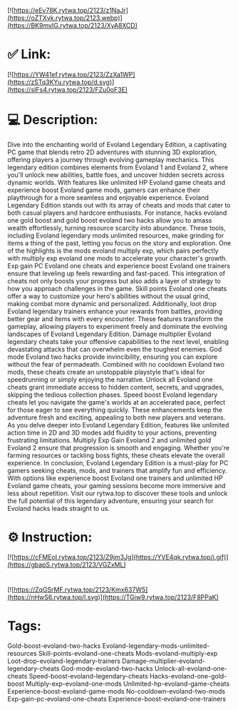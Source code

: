 [![https://eEv78K.rytwa.top/2123/z1NaJr](https://oZTXvk.rytwa.top/2123.webp)](https://BK9mvIG.rytwa.top/2123/XyA8XCD)
# ✅ Link:
[![https://YW41ef.rytwa.top/2123/ZzXa1WP](https://zSTq3KYu.rytwa.top/d.svg)](https://sIFs4.rytwa.top/2123/FZu0oF3E)
# 💻 Description:
Dive into the enchanting world of Evoland Legendary Edition, a captivating PC game that blends retro 2D adventures with stunning 3D exploration, offering players a journey through evolving gameplay mechanics. This legendary edition combines elements from Evoland 1 and Evoland 2, where you'll unlock new abilities, battle foes, and uncover hidden secrets across dynamic worlds. With features like unlimited HP Evoland game cheats and experience boost Evoland game mods, gamers can enhance their playthrough for a more seamless and enjoyable experience.
Evoland Legendary Edition stands out with its array of cheats and mods that cater to both casual players and hardcore enthusiasts. For instance, hacks evoland one gold boost and gold boost evoland two hacks allow you to amass wealth effortlessly, turning resource scarcity into abundance. These tools, including Evoland legendary mods unlimited resources, make grinding for items a thing of the past, letting you focus on the story and exploration.
One of the highlights is the mods evoland multiply exp, which pairs perfectly with multiply exp evoland one mods to accelerate your character's growth. Exp gain PC Evoland one cheats and experience boost Evoland one trainers ensure that leveling up feels rewarding and fast-paced. This integration of cheats not only boosts your progress but also adds a layer of strategy to how you approach challenges in the game.
Skill points Evoland one cheats offer a way to customize your hero's abilities without the usual grind, making combat more dynamic and personalized. Additionally, loot drop Evoland legendary trainers enhance your rewards from battles, providing better gear and items with every encounter. These features transform the gameplay, allowing players to experiment freely and dominate the evolving landscapes of Evoland Legendary Edition.
Damage multiplier Evoland legendary cheats take your offensive capabilities to the next level, enabling devastating attacks that can overwhelm even the toughest enemies. God mode Evoland two hacks provide invincibility, ensuring you can explore without the fear of permadeath. Combined with no cooldown Evoland two mods, these cheats create an unstoppable playstyle that's ideal for speedrunning or simply enjoying the narrative.
Unlock all Evoland one cheats grant immediate access to hidden content, secrets, and upgrades, skipping the tedious collection phases. Speed boost Evoland legendary cheats let you navigate the game's worlds at an accelerated pace, perfect for those eager to see everything quickly. These enhancements keep the adventure fresh and exciting, appealing to both new players and veterans.
As you delve deeper into Evoland Legendary Edition, features like unlimited action time in 2D and 3D modes add fluidity to your actions, preventing frustrating limitations. Multiply Exp Gain Evoland 2 and unlimited gold Evoland 2 ensure that progression is smooth and engaging. Whether you're farming resources or tackling boss fights, these cheats elevate the overall experience.
In conclusion, Evoland Legendary Edition is a must-play for PC gamers seeking cheats, mods, and trainers that amplify fun and efficiency. With options like experience boost Evoland one trainers and unlimited HP Evoland game cheats, your gaming sessions become more immersive and less about repetition. Visit our rytwa.top to discover these tools and unlock the full potential of this legendary adventure, ensuring your search for Evoland hacks leads straight to us.

# ⚙️ Instruction:
[![https://cFMEoI.rytwa.top/2123/Z9jm3Jg](https://YVE4qk.rytwa.top/i.gif)](https://gbapS.rytwa.top/2123/VGZxML)
#
[![https://ZqGSrMF.rytwa.top/2123/Kmx637W5](https://nHwS6.rytwa.top/l.svg)](https://TGiw9.rytwa.top/2123/F8PPaK)
# Tags:
Gold-boost-evoland-two-hacks Evoland-legendary-mods-unlimited-resources Skill-points-evoland-one-cheats Mods-evoland-multiply-exp Loot-drop-evoland-legendary-trainers Damage-multiplier-evoland-legendary-cheats God-mode-evoland-two-hacks Unlock-all-evoland-one-cheats Speed-boost-evoland-legendary-cheats Hacks-evoland-one-gold-boost Multiply-exp-evoland-one-mods Unlimited-hp-evoland-game-cheats Experience-boost-evoland-game-mods No-cooldown-evoland-two-mods Exp-gain-pc-evoland-one-cheats Experience-boost-evoland-one-trainers





